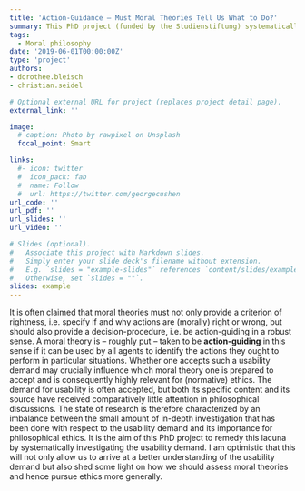 ```yaml
---
title: 'Action-Guidance – Must Moral Theories Tell Us What to Do?'
summary: This PhD project (funded by the Studienstiftung) systematically investigating the usability demand on moral theories.
tags:
  - Moral philosophy
date: '2019-06-01T00:00:00Z'
type: 'project'
authors:
- dorothee.bleisch
- christian.seidel

# Optional external URL for project (replaces project detail page).
external_link: ''

image:
  # caption: Photo by rawpixel on Unsplash
  focal_point: Smart

links:
  #- icon: twitter
  #  icon_pack: fab
  #  name: Follow
  #  url: https://twitter.com/georgecushen
url_code: ''
url_pdf: ''
url_slides: ''
url_video: ''

# Slides (optional).
#   Associate this project with Markdown slides.
#   Simply enter your slide deck's filename without extension.
#   E.g. `slides = "example-slides"` references `content/slides/example-slides.md`.
#   Otherwise, set `slides = ""`.
slides: example
---
```


It is often claimed that moral theories must not only provide a criterion of rightness, i.e. specify if and why actions are (morally) right or wrong, but should also provide a decision-procedure, i.e. be action-guiding in a robust sense. A moral theory is – roughly put – taken to be **action-guiding** in this sense if it can be used by all agents to identify the actions they ought to perform in particular situations. Whether one accepts such a usability demand may crucially influence which moral theory one is prepared to accept and is consequently highly relevant for (normative) ethics. The demand for usability is often accepted, but both its specific content and its source have received comparatively little attention in philosophical discussions. The state of research is therefore characterized by an imbalance between the small amount of in-depth investigation that has been done with respect to the usability demand and its importance for philosophical ethics. It is the aim of this PhD project to remedy this lacuna by systematically investigating the usability demand. I am optimistic that this will not only allow us to arrive at a better understanding of the usability demand but also shed some light on how we should assess moral theories and hence pursue ethics more generally.